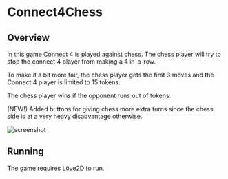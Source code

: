 # Connect4Chess

## Overview
In this game Connect 4 is played against chess. The chess player will try to stop the connect 4 player from making a 4 in-a-row.

To make it a bit more fair, the chess player gets the first 3 moves and the Connect 4 player is limited to 15 tokens.

The chess player wins if the opponent runs out of tokens.  

(NEW!) Added buttons for giving chess more extra turns since the chess side is at a very heavy disadvantage otherwise. 

![screenshot](https://github.com/Ferkku/Connect4Chess/assets/103675676/6d3daab6-d232-4b38-9a58-0b42b9a97db6)

## Running
The game requires [Löve2D](https://love2d.org/) to run.
